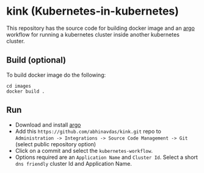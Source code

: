 # kink (Kubernetes-in-kubernetes)

This repository has the source code for building docker image and an [argo](http://argoproj.io) workflow for running a kubernetes 
cluster inside another kubernetes cluster.

## Build (optional)

To build docker image do the following:

```
cd images
docker build .
```

## Run

- Download and install [argo](http://argoproj.io)
- Add this `https://github.com/abhinavdas/kink.git` repo to `Administration -> Integrations -> Source Code Management -> Git` (select public repository option)
- Click on a commit and select the `kubernetes-workflow`. 
- Options required are an `Application Name` and `Cluster Id`. Select a short `dns friendly` cluster Id and Application Name.

